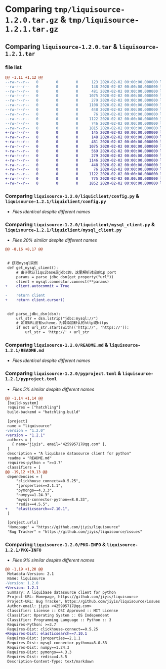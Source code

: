 # Comparing `tmp/liquisource-1.2.0.tar.gz` & `tmp/liquisource-1.2.1.tar.gz`

## Comparing `liquisource-1.2.0.tar` & `liquisource-1.2.1.tar`

### file list

```diff
@@ -1,11 +1,12 @@
--rw-r--r--   0        0        0      123 2020-02-02 00:00:00.000000 liquisource-1.2.0/requirements.txt
--rw-r--r--   0        0        0      148 2020-02-02 00:00:00.000000 liquisource-1.2.0/liquiclient/__init__.py
--rw-r--r--   0        0        0      481 2020-02-02 00:00:00.000000 liquisource-1.2.0/liquiclient/ck_client.py
--rw-r--r--   0        0        0     1075 2020-02-02 00:00:00.000000 liquisource-1.2.0/liquiclient/config.py
--rw-r--r--   0        0        0      279 2020-02-02 00:00:00.000000 liquisource-1.2.0/liquiclient/mongo_client.py
--rw-r--r--   0        0        0     1108 2020-02-02 00:00:00.000000 liquisource-1.2.0/liquiclient/mysql_client.py
--rw-r--r--   0        0        0      448 2020-02-02 00:00:00.000000 liquisource-1.2.0/liquiclient/redis_client.py
--rw-r--r--   0        0        0       76 2020-02-02 00:00:00.000000 liquisource-1.2.0/.gitignore
--rw-r--r--   0        0        0     1122 2020-02-02 00:00:00.000000 liquisource-1.2.0/README.md
--rw-r--r--   0        0        0      746 2020-02-02 00:00:00.000000 liquisource-1.2.0/pyproject.toml
--rw-r--r--   0        0        0     1815 2020-02-02 00:00:00.000000 liquisource-1.2.0/PKG-INFO
+-rw-r--r--   0        0        0      145 2020-02-02 00:00:00.000000 liquisource-1.2.1/requirements.txt
+-rw-r--r--   0        0        0      148 2020-02-02 00:00:00.000000 liquisource-1.2.1/liquiclient/__init__.py
+-rw-r--r--   0        0        0      481 2020-02-02 00:00:00.000000 liquisource-1.2.1/liquiclient/ck_client.py
+-rw-r--r--   0        0        0     1075 2020-02-02 00:00:00.000000 liquisource-1.2.1/liquiclient/config.py
+-rw-r--r--   0        0        0      569 2020-02-02 00:00:00.000000 liquisource-1.2.1/liquiclient/es_client.py
+-rw-r--r--   0        0        0      279 2020-02-02 00:00:00.000000 liquisource-1.2.1/liquiclient/mongo_client.py
+-rw-r--r--   0        0        0     1146 2020-02-02 00:00:00.000000 liquisource-1.2.1/liquiclient/mysql_client.py
+-rw-r--r--   0        0        0      448 2020-02-02 00:00:00.000000 liquisource-1.2.1/liquiclient/redis_client.py
+-rw-r--r--   0        0        0       76 2020-02-02 00:00:00.000000 liquisource-1.2.1/.gitignore
+-rw-r--r--   0        0        0     1122 2020-02-02 00:00:00.000000 liquisource-1.2.1/README.md
+-rw-r--r--   0        0        0      775 2020-02-02 00:00:00.000000 liquisource-1.2.1/pyproject.toml
+-rw-r--r--   0        0        0     1852 2020-02-02 00:00:00.000000 liquisource-1.2.1/PKG-INFO
```

### Comparing `liquisource-1.2.0/liquiclient/config.py` & `liquisource-1.2.1/liquiclient/config.py`

 * *Files identical despite different names*

### Comparing `liquisource-1.2.0/liquiclient/mysql_client.py` & `liquisource-1.2.1/liquiclient/mysql_client.py`

 * *Files 20% similar despite different names*

```diff
@@ -8,16 +8,17 @@
 
 
 # 获取mysql实例
 def get_mysql_client():
     # 由于默认liquibase是jdbc的，这里解析对应的ip port
     params = parse_jdbc_dsn(get_property("url"))
     client = mysql.connector.connect(**params)
+    client.autocommit = True
 
-    return client
+    return client.cursor()
 
 
 def parse_jdbc_dsn(dsn):
     url_str = dsn.lstrip("jdbc:mysql://")
     # 如果URL没有scheme，为其添加默认的http或https
     if not url_str.startswith(('http://', 'https://')):
         url_str = 'http://' + url_str
```

### Comparing `liquisource-1.2.0/README.md` & `liquisource-1.2.1/README.md`

 * *Files identical despite different names*

### Comparing `liquisource-1.2.0/pyproject.toml` & `liquisource-1.2.1/pyproject.toml`

 * *Files 5% similar despite different names*

```diff
@@ -1,14 +1,14 @@
 [build-system]
 requires = ["hatchling"]
 build-backend = "hatchling.build"
 
 [project]
 name = "liquisource"
-version = "1.2.0"
+version = "1.2.1"
 authors = [
   { name="jiyis", email="425995717@qq.com" },
 ]
 description = "A liquibase datasource client for python"
 readme = "README.md"
 requires-python = ">=3.7"
 classifiers = [
@@ -19,12 +19,13 @@
 dependencies = [
     "clickhouse_connect==0.5.25",
     "jproperties==2.1.1",
     "pymongo==4.3.3",
     "numpy==1.24.3",
     "mysql-connector-python==8.0.33",
     "redis==4.5.5",
+    "elasticsearch==7.10.1",
 ]
 
 [project.urls]
 "Homepage" = "https://github.com/jiyis/liquisource"
 "Bug Tracker" = "https://github.com/jiyis/liquisource/issues"
```

### Comparing `liquisource-1.2.0/PKG-INFO` & `liquisource-1.2.1/PKG-INFO`

 * *Files 9% similar despite different names*

```diff
@@ -1,19 +1,20 @@
 Metadata-Version: 2.1
 Name: liquisource
-Version: 1.2.0
+Version: 1.2.1
 Summary: A liquibase datasource client for python
 Project-URL: Homepage, https://github.com/jiyis/liquisource
 Project-URL: Bug Tracker, https://github.com/jiyis/liquisource/issues
 Author-email: jiyis <425995717@qq.com>
 Classifier: License :: OSI Approved :: MIT License
 Classifier: Operating System :: OS Independent
 Classifier: Programming Language :: Python :: 3
 Requires-Python: >=3.7
 Requires-Dist: clickhouse-connect==0.5.25
+Requires-Dist: elasticsearch==7.10.1
 Requires-Dist: jproperties==2.1.1
 Requires-Dist: mysql-connector-python==8.0.33
 Requires-Dist: numpy==1.24.3
 Requires-Dist: pymongo==4.3.3
 Requires-Dist: redis==4.5.5
 Description-Content-Type: text/markdown
```


